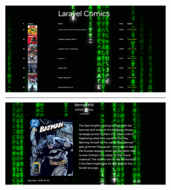 ![Preview](./public/preview_1.png)

________________________________________________________________________________________________________________________________________________________________________________________________________________
![Preview](./public/preview_2.png)